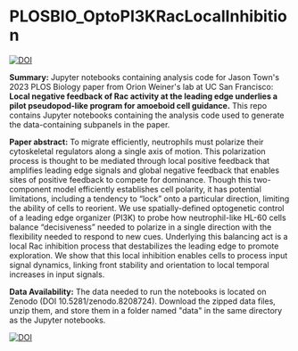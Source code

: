 # PLOSBIO_OptoPI3KRacLocalInhibition

[![DOI](https://zenodo.org/badge/672328942.svg)](https://zenodo.org/badge/latestdoi/672328942)

**Summary:** Jupyter notebooks containing analysis code for Jason Town's 2023 PLOS Biology paper from Orion Weiner's lab at UC San Francisco: **Local negative feedback of Rac activity at the leading edge underlies a pilot pseudopod-like program for amoeboid cell guidance.** This repo contains Jupyter notebooks containing the analysis code used to generate the data-containing subpanels in the paper.

**Paper abstract:** To migrate efficiently, neutrophils must polarize their cytoskeletal regulators along a single axis of motion. This polarization process is thought to be mediated through local positive feedback that amplifies leading edge signals and global negative feedback that enables sites of positive feedback to compete for dominance. Though this two-component model efficiently establishes cell polarity, it has potential limitations, including a tendency to “lock” onto a particular direction, limiting the ability of cells to reorient. We use spatially-defined optogenetic control of a leading edge organizer (PI3K) to probe how neutrophil-like HL-60 cells balance “decisiveness” needed to polarize in a single direction with the flexibility needed to respond to new cues. Underlying this balancing act is a local Rac inhibition process that destabilizes the leading edge to promote exploration. We show that this local inhibition enables cells to process input signal dynamics, linking front stability and orientation to local temporal increases in input signals. 

**Data Availability:** The data needed to run the notebooks is located on Zenodo (DOI 10.5281/zenodo.8208724). Download the zipped data files, unzip them, and store them in a folder named "data" in the same directory as the Jupyter notebooks.

[![DOI](https://zenodo.org/badge/DOI/10.5281/zenodo.8208724.svg)](https://doi.org/10.5281/zenodo.8208724)

